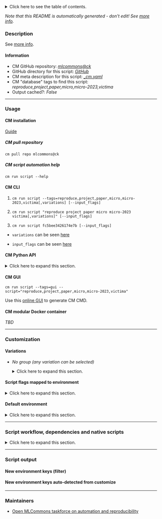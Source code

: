 <details>
<summary>Click here to see the table of contents.</summary>

* [Description](#description)
* [Information](#information)
* [Usage](#usage)
  * [ CM installation](#cm-installation)
  * [ CM script automation help](#cm-script-automation-help)
  * [ CM CLI](#cm-cli)
  * [ CM Python API](#cm-python-api)
  * [ CM GUI](#cm-gui)
  * [ CM modular Docker container](#cm-modular-docker-container)
* [Customization](#customization)
  * [ Variations](#variations)
  * [ Script flags mapped to environment](#script-flags-mapped-to-environment)
  * [ Default environment](#default-environment)
* [Script workflow, dependencies and native scripts](#script-workflow-dependencies-and-native-scripts)
* [Script output](#script-output)
* [New environment keys (filter)](#new-environment-keys-(filter))
* [New environment keys auto-detected from customize](#new-environment-keys-auto-detected-from-customize)
* [Maintainers](#maintainers)

</details>

*Note that this README is automatically generated - don't edit! See [more info](README-extra.md).*

### Description


See [more info](README-extra.md).

#### Information

* CM GitHub repository: *[mlcommons@ck](https://github.com/mlcommons/ck/tree/master/cm-mlops)*
* GitHub directory for this script: *[GitHub](https://github.com/mlcommons/ck/tree/master/cm-mlops/script/reproduce-micro-paper-2023-victima)*
* CM meta description for this script: *[_cm.yaml](_cm.yaml)*
* CM "database" tags to find this script: *reproduce,project,paper,micro,micro-2023,victima*
* Output cached?: *False*
___
### Usage

#### CM installation

[Guide](https://github.com/mlcommons/ck/blob/master/docs/installation.md)

##### CM pull repository

```cm pull repo mlcommons@ck```

##### CM script automation help

```cm run script --help```

#### CM CLI

1. `cm run script --tags=reproduce,project,paper,micro,micro-2023,victima[,variations] [--input_flags]`

2. `cm run script "reproduce project paper micro micro-2023 victima[,variations]" [--input_flags]`

3. `cm run script fc5bee3426174e7b [--input_flags]`

* `variations` can be seen [here](#variations)

* `input_flags` can be seen [here](#script-flags-mapped-to-environment)

#### CM Python API

<details>
<summary>Click here to expand this section.</summary>

```python

import cmind

r = cmind.access({'action':'run'
                  'automation':'script',
                  'tags':'reproduce,project,paper,micro,micro-2023,victima'
                  'out':'con',
                  ...
                  (other input keys for this script)
                  ...
                 })

if r['return']>0:
    print (r['error'])

```

</details>


#### CM GUI

```cm run script --tags=gui --script="reproduce,project,paper,micro,micro-2023,victima"```

Use this [online GUI](https://cKnowledge.org/cm-gui/?tags=reproduce,project,paper,micro,micro-2023,victima) to generate CM CMD.

#### CM modular Docker container

*TBD*

___
### Customization


#### Variations

  * *No group (any variation can be selected)*
    <details>
    <summary>Click here to expand this section.</summary>

    * `_install_deps`
      - Workflow:
    * `_plot`
      - Workflow:
    * `_run`
      - Workflow:

    </details>


#### Script flags mapped to environment
<details>
<summary>Click here to expand this section.</summary>

* `--container=value`  &rarr;  `CM_VICTIMA_CONTAINER=value`
* `--job_manager=value`  &rarr;  `CM_VICTIMA_JOB_MANAGER=value`

**Above CLI flags can be used in the Python CM API as follows:**

```python
r=cm.access({... , "container":...}
```

</details>

#### Default environment

<details>
<summary>Click here to expand this section.</summary>

These keys can be updated via `--env.KEY=VALUE` or `env` dictionary in `@input.json` or using script flags.

* CM_VICTIMA_JOB_MANAGER: `native`
* CM_VICTIMA_CONTAINER: `docker`

</details>

___
### Script workflow, dependencies and native scripts

<details>
<summary>Click here to expand this section.</summary>

  1. ***Read "deps" on other CM scripts from [meta](https://github.com/mlcommons/ck/tree/master/cm-mlops/script/reproduce-micro-paper-2023-victima/_cm.yaml)***
     * detect,os
       - CM script: [detect-os](https://github.com/mlcommons/ck/tree/master/cm-mlops/script/detect-os)
     * get,python
       * CM names: `--adr.['python', 'python3']...`
       - CM script: [get-python3](https://github.com/mlcommons/ck/tree/master/cm-mlops/script/get-python3)
     * get,git,repo,_repo.https://github.com/CMU-SAFARI/Victima
       - CM script: [get-git-repo](https://github.com/mlcommons/ck/tree/master/cm-mlops/script/get-git-repo)
  1. ***Run "preprocess" function from [customize.py](https://github.com/mlcommons/ck/tree/master/cm-mlops/script/reproduce-micro-paper-2023-victima/customize.py)***
  1. Read "prehook_deps" on other CM scripts from [meta](https://github.com/mlcommons/ck/tree/master/cm-mlops/script/reproduce-micro-paper-2023-victima/_cm.yaml)
  1. ***Run native script if exists***
     * [run.sh](https://github.com/mlcommons/ck/tree/master/cm-mlops/script/reproduce-micro-paper-2023-victima/run.sh)
  1. Read "posthook_deps" on other CM scripts from [meta](https://github.com/mlcommons/ck/tree/master/cm-mlops/script/reproduce-micro-paper-2023-victima/_cm.yaml)
  1. ***Run "postrocess" function from [customize.py](https://github.com/mlcommons/ck/tree/master/cm-mlops/script/reproduce-micro-paper-2023-victima/customize.py)***
  1. Read "post_deps" on other CM scripts from [meta](https://github.com/mlcommons/ck/tree/master/cm-mlops/script/reproduce-micro-paper-2023-victima/_cm.yaml)
</details>

___
### Script output
#### New environment keys (filter)

#### New environment keys auto-detected from customize

___
### Maintainers

* [Open MLCommons taskforce on automation and reproducibility](https://github.com/mlcommons/ck/blob/master/docs/taskforce.md)